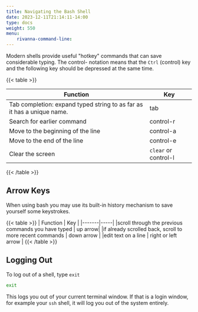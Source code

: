 ```yaml
---
title: Navigating the Bash Shell
date: 2023-12-11T21:14:11-14:00
type: docs 
weight: 550
menu: 
    rivanna-command-line:
---
```


Modern shells provide useful "hotkey" commands that can save considerable typing. The control- notation means that the `Ctrl` (control) key and the following key should be depressed at the same time.

{{< table >}}

| Function |  Key |
|-------|-----|
|Tab completion: expand typed string to as far as it has a unique name. | tab |
|Search for earlier command | control-r <cmd> |
|Move to the beginning of the line | control-a |
|Move to the end of the line | control-e |
|Clear the screen | `clear` or control-l |
{{< /table >}}

## Arrow Keys

When using bash you may use its built-in history mechanism to save yourself some keystrokes.

{{< table >}}
| Function |  Key |
|-------|-----|
|scroll through the previous commands you have typed | up arrow|
|if already scrolled back, scroll to more recent commands | down arrow |
|edit text on a line | right or left arrow |
{{< /table >}}

## Logging Out

To log out of a shell, type `exit`
```bash
exit
```

This logs you out of your current terminal window. If that is a login window, for example your `ssh` shell, it will log you out of the system entirely.

